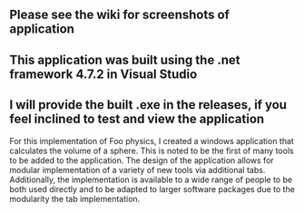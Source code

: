 ## Please see the wiki for screenshots of application
## This application was built using the .net framework 4.7.2 in Visual Studio
## I will provide the built .exe in the releases, if you feel inclined to test and view the application
For this implementation of Foo physics, I created a windows application that calculates the volume of a sphere.
This is noted to be the first of many tools to be added to the application.
The design of the application allows for modular implementation of a variety of new tools via additional tabs.
Additionally, the implementation is available to a wide range of people to be both used directly and to be adapted to larger software packages due to the modularity the tab implementation.
